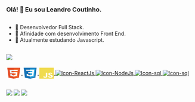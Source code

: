 ### Olá! 👋 Eu sou Leandro Coutinho. 

##

- 🧔 Desenvolvedor Full Stack.
-  🔭 Afinidade com desenvolvimento Front End.
- 🌱 Atualmente estudando Javascript.  


##
<div>
  <a href="https://github.com/LeandroSCoutinho">
  <!-- <img height="180em" src="https://github-readme-stats.vercel.app/api?username=LeandroSCoutinho&show_icons=true&theme=dark&include_all_commits=true&count_private=true"/> -->
  <img height="180em" src="https://github-readme-stats.vercel.app/api/top-langs/?username=LeandroSCoutinho&layout=compact&langs_count=7&theme=dark"/>
  
</div>


<div style="display: inline_block"><br>
  <img align="center" alt="Icon-HTML" height="30" width="40" src="https://raw.githubusercontent.com/devicons/devicon/master/icons/html5/html5-original.svg">
  <img align="center" alt="Icon-CSS" height="30" width="40" src="https://raw.githubusercontent.com/devicons/devicon/master/icons/css3/css3-original.svg">
  <img align="center" alt="Icon-Js" height="30" width="40" src="https://raw.githubusercontent.com/devicons/devicon/master/icons/javascript/javascript-plain.svg">
  <img align="center" alt="Icon-ReactJs" height="30" width="40" src="https://cdn.jsdelivr.net/gh/devicons/devicon/icons/react/react-original.svg">
  <img align="center" alt="Icon-NodeJs" height="30" width="40" src="https://cdn.jsdelivr.net/gh/devicons/devicon/icons/nodejs/nodejs-original.svg" />    
  <img align="center" alt="Icon-sql" height="30" width="40" src="https://cdn.jsdelivr.net/gh/devicons/devicon/icons/php/php-plain.svg" /> 
  <img align="center" alt="Icon-sql" height="30" width="40" src="https://cdn.jsdelivr.net/gh/devicons/devicon/icons/mysql/mysql-original.svg" />         
</div>
  
##
  
<div> 
    <a href = "mailto:franciscoleandrosilvacoutinho@gmail.com"><img src="https://img.shields.io/badge/Gmail-D14836?style=for-the-badge&logo=gmail&logoColor=white" target="_blank"></a>
    <a href="https://www.linkedin.com/in/leandroscoutinho" target="_blank"><img src="https://img.shields.io/badge/-LinkedIn-%230077B5?style=for-the-badge&logo=linkedin&logoColor=white" target="_blank"></a> 
    <a href="https://api.whatsapp.com/send?phone=5585988312734&text=Olá,%20este%20é%20um%20texto%20que%20você%20pode%20modificar." target="_blank">
       <img src="https://img.shields.io/badge/WhatsApp-25D366?style=for-the-badge&logo=whatsapp&logoColor=white" target="_blank">
    </a> 
    
</div>

